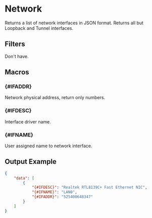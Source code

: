 ﻿# Network

Returns a list of network interfaces in JSON format. Returns all but Loopback and Tunnel interfaces.

## Filters

Don't have.

## Macros

### \{#IFADDR}

Network physical address, return only numbers.

### \{#IFDESC}

Interface driver name.

### \{#IFNAME}

User assigned name to network interface.

## Output Example

```json
{
    "data": [
        {
            "{#IFDESC}": "Realtek RTL8139C+ Fast Ethernet NIC",
            "{#IFNAME}": "LAN0",
            "{#IFADDR}": "525400648347"
        }
    ]
}
```
